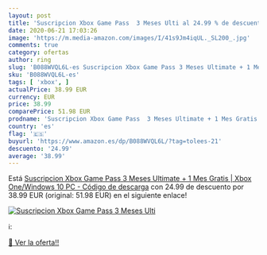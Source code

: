 ```yaml
---
layout: post
title: 'Suscripcion Xbox Game Pass  3 Meses Ulti al 24.99 % de descuento'
date: 2020-06-21 17:03:26
image: 'https://m.media-amazon.com/images/I/41s9Jm4iqUL._SL200_.jpg'
comments: true
category: ofertas
author: ring
slug: 'B088WVQL6L-es Suscripcion Xbox Game Pass 3 Meses Ultimate + 1 Mes Gratis...'
sku: 'B088WVQL6L-es'
tags: [ 'xbox', ]
actualPrice: 38.99 EUR
currency: EUR
price: 38.99
comparePrice: 51.98 EUR
prodname: 'Suscripcion Xbox Game Pass  3 Meses Ultimate + 1 Mes Gratis | Xbox One/Windows 10 PC - Código de descarga'
country: 'es'
flag: '🇪🇸'
buyurl: 'https://www.amazon.es/dp/B088WVQL6L/?tag=tolees-21'
descuento: '24.99'
average: '38.99'
---
```


Está [Suscripcion Xbox Game Pass  3 Meses Ultimate + 1 Mes Gratis | Xbox One/Windows 10 PC - Código de descarga](https://www.amazon.es/dp/B088WVQL6L/?tag=tolees-21) con 24.99 de descuento por 38.99 EUR (original: 51.98 EUR) en el siguiente enlace!

[![Suscripcion Xbox Game Pass  3 Meses Ulti](https://m.media-amazon.com/images/I/41s9Jm4iqUL._SL200_.jpg)](https://www.amazon.es/dp/B088WVQL6L/?tag=tolees-21)

ℹ️:


[🛒 Ver la oferta!!](https://www.amazon.es/dp/B088WVQL6L/?tag=tolees-21)
